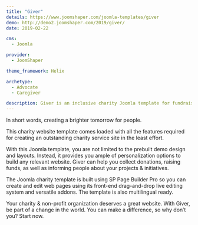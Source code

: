 ```yaml
---
title: "Giver"
details: https://www.joomshaper.com/joomla-templates/giver
demo: http://demo2.joomshaper.com/2019/giver/
date: 2019-02-22

cms: 
  - Joomla

provider:
  - JoomShaper

theme_framework: Helix

archetype:
  - Advocate
  - Caregiver

description: Giver is an inclusive charity Joomla template for fundraising, non-profit, NGO and social enterprise organizations of any size. This Joomla charity template has been designed for charity and donation organizations that are doing something positive, helpful and constructive.
---
```


In short words, creating a brighter tomorrow for people.

This charity website template comes loaded with all the features required for creating an outstanding charity service site in the least effort.

With this Joomla template, you are not limited to the prebuilt demo design and layouts. Instead, it provides you ample of personalization options to build any relevant website. Giver can help you collect donations, raising funds, as well as informing people about your projects & initiatives.

The Joomla charity template is built using SP Page Builder Pro so you can create and edit web pages using its front-end drag-and-drop live editing system and versatile addons. The template is also multilingual ready.

Your charity & non-profit organization deserves a great website. With Giver, be part of a change in the world. You can make a difference, so why don’t you? Start now.





